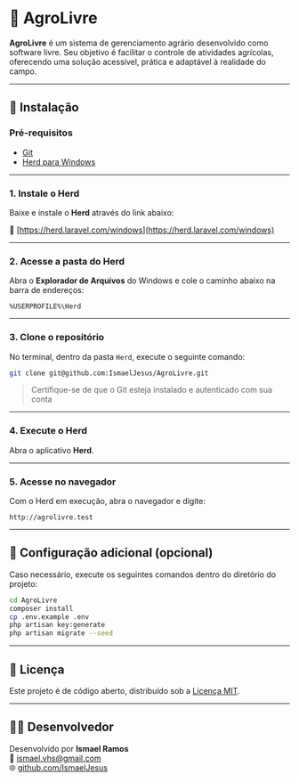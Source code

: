 
# 🌱 AgroLivre

**AgroLivre** é um sistema de gerenciamento agrário desenvolvido como software livre. Seu objetivo é facilitar o controle de atividades agrícolas, oferecendo uma solução acessível, prática e adaptável à realidade do campo.

---

## 🚀 Instalação

### Pré-requisitos

- [Git](https://git-scm.com/)
- [Herd para Windows](https://herd.laravel.com/windows)

---

### 1. Instale o Herd

Baixe e instale o **Herd** através do link abaixo:

🔗 [https://herd.laravel.com/windows](https://herd.laravel.com/windows)

---

### 2. Acesse a pasta do Herd

Abra o **Explorador de Arquivos** do Windows e cole o caminho abaixo na barra de endereços:

```
%USERPROFILE%\Herd
```

---

### 3. Clone o repositório

No terminal, dentro da pasta `Herd`, execute o seguinte comando:

```bash
git clone git@github.com:IsmaelJesus/AgroLivre.git
```

> Certifique-se de que o Git esteja instalado e autenticado com sua conta 

---

### 4. Execute o Herd

Abra o aplicativo **Herd**. 

---

### 5. Acesse no navegador

Com o Herd em execução, abra o navegador e digite:

```
http://agrolivre.test
```

---

## 🧰 Configuração adicional (opcional)

Caso necessário, execute os seguintes comandos dentro do diretório do projeto:

```bash
cd AgroLivre
composer install
cp .env.example .env
php artisan key:generate
php artisan migrate --seed
```

---

## 📄 Licença

Este projeto é de código aberto, distribuído sob a [Licença MIT](LICENSE).

---

## 👨‍🌾 Desenvolvedor

Desenvolvido por **Ismael Ramos**  
📧 ismael.vhs@gmail.com  
🌐 [github.com/IsmaelJesus](https://github.com/IsmaelJesus)

